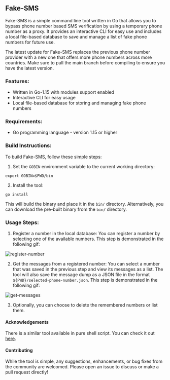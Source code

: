 ## Fake-SMS
Fake-SMS is a simple command line tool written in Go that allows you to bypass phone number based SMS verification by using a temporary phone number as a proxy. It provides an interactive CLI for easy use and includes a local file-based database to save and manage a list of fake phone numbers for future use.

The latest update for Fake-SMS replaces the previous phone number provider with a new one that offers more phone numbers across more countries. Make sure to pull the main branch before compiling to ensure you have the latest version.

### Features:
- Written in Go-1.15 with modules support enabled
- Interactive CLI for easy usage
- Local file-based database for storing and managing fake phone numbers

### Requirements:
- Go programming language - version 1.15 or higher

### Build Instructions:
To build Fake-SMS, follow these simple steps:

1. Set the `GOBIN` environment variable to the current working directory:
```
export GOBIN=$PWD/bin
```
2. Install the tool:
```
go install
```
This will build the binary and place it in the `bin/` directory. Alternatively, you can download the pre-built binary from the `bin/` directory.

### Usage Steps:
1. Register a number in the local database:
You can register a number by selecting one of the available numbers. This step is demonstrated in the following gif:

![register-number](./gifs/add.gif)

2. Get the messages from a registered number:
You can select a number that was saved in the previous step and view its messages as a list. The tool will also save the message dump as a JSON file in the format `${PWD}/selected-phone-number.json`. This step is demonstrated in the following gif:

![get-messages](./gifs/messages.gif)

3. Optionally, you can choose to delete the remembered numbers or list them.

#### Acknowledgements
There is a similar tool available in pure shell script. You can check it out [here](https://github.com/sdushantha/tmpsms).

#### Contributing
While the tool is simple, any suggestions, enhancements, or bug fixes from the community are welcomed. Please open an issue to discuss or make a pull request directly!
